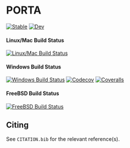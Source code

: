 # PORTA

[![Stable](https://img.shields.io/badge/docs-stable-blue.svg)](https://bdoolittle.github.io/PORTA.jl/stable)
[![Dev](https://img.shields.io/badge/docs-dev-blue.svg)](https://bdoolittle.github.io/PORTA.jl/dev)

#### Linux/Mac Build Status
[![Linux/Mac Build Status](http://travis-ci.com/bdoolittle/PORTA.jl.svg?branch=master)](https://travis-ci.com/bdoolittle/PORTA.jl)

#### Windows Build Status
[![Windows Build Status](https://ci.appveyor.com/api/projects/status/github/bdoolittle/PORTA.jl?svg=true)](https://ci.appveyor.com/project/bdoolittle/PORTA-jl)
[![Codecov](https://codecov.io/gh/bdoolittle/PORTA.jl/branch/master/graph/badge.svg)](https://codecov.io/gh/bdoolittle/PORTA.jl)
[![Coveralls](https://coveralls.io/repos/github/bdoolittle/PORTA.jl/badge.svg?branch=master)](https://coveralls.io/github/bdoolittle/PORTA.jl?branch=master)

#### FreeBSD Build Status
[![FreeBSD Build Status](http://api.cirrus-ci.com/github/bdoolittle/PORTA.jl.svg)](https://cirrus-ci.com/github/bdoolittle/PORTA.jl)

## Citing

See `CITATION.bib` for the relevant reference(s).
